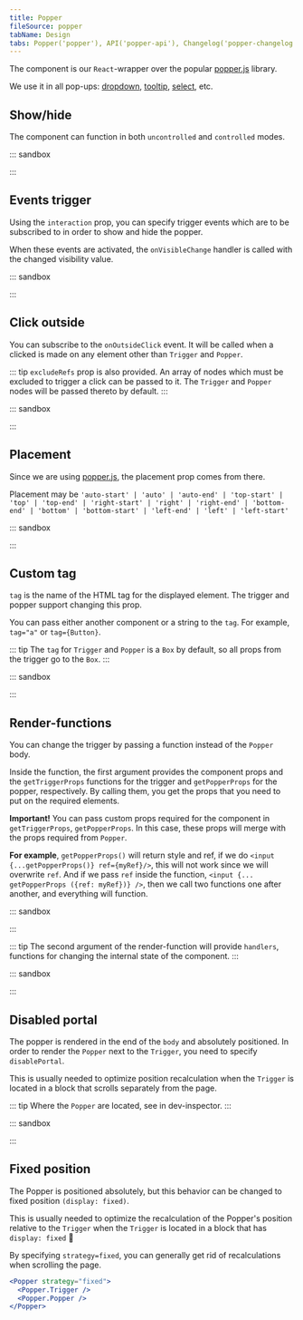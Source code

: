 ```yaml
---
title: Popper
fileSource: popper
tabName: Design
tabs: Popper('popper'), API('popper-api'), Changelog('popper-changelog')
---
```


The component is our `React`-wrapper over the popular [popper.js](https://popper.js.org/) library.

We use it in all pop-ups: [dropdown](/components/dropdown/), [tooltip](/components/tooltip/), [select](/components/select), etc.

## Show/hide

The component can function in both `uncontrolled` and `controlled` modes.

::: sandbox

<script lang="tsx">
import React, { useState } from 'react';
import Popper from '@semcore/ui/popper';
import { Flex } from '@semcore/ui/flex-box';

const style = { background: '#FFF', border: '1px solid black', padding: '10px' };

const Demo = () => {
  const [visible, setVisible] = useState(false);

  const toggleVisible = () => {
    setVisible(!visible);
  };

  return (
    <Flex justifyContent='space-between'>
      <Popper visible={visible} onVisibleChange={toggleVisible}>
        <Popper.Trigger style={style}>Controlled</Popper.Trigger>
        <Popper.Popper style={style}>Attached content</Popper.Popper>
      </Popper>

      <Popper>
        <Popper.Trigger style={style} ml='auto'>
          Uncontrolled
        </Popper.Trigger>
        <Popper.Popper style={style}>Attached content</Popper.Popper>
      </Popper>
    </Flex>
  );
};
</script>

:::

## Events trigger

Using the `interaction` prop, you can specify trigger events which are to be subscribed to in order to show and hide the popper.

When these events are activated, the `onVisibleChange` handler is called with the changed visibility value.

::: sandbox

<script lang="tsx">
import React from 'react';
import Popper from '@semcore/ui/popper';

const style = { background: '#FFF', border: '1px solid black', padding: '20px' };

const Demo = () => (
  <Popper interaction='hover'>
    <Popper.Trigger style={style}>Hover me pls</Popper.Trigger>
    <Popper.Popper style={style}>Attached content</Popper.Popper>
  </Popper>
);
</script>

:::

## Click outside

You can subscribe to the `onOutsideClick` event. It will be called when a clicked is made on any element other than `Trigger` and `Popper`.

::: tip
`excludeRefs` prop is also provided. An array of nodes which must be excluded to trigger a click can be passed to it. The `Trigger` and `Popper` nodes will be passed thereto by default.
:::

::: sandbox

<script lang="tsx">
import React from 'react';
import Popper from '@semcore/ui/popper';

const style = { background: '#FFF', border: '1px solid black', padding: '20px' };

const Demo = () => (
  <Popper
    onOutsideClick={() => {
      // cancel hide popper
      return false;
    }}
  >
    <Popper.Trigger style={style}>Click me pls</Popper.Trigger>
    <Popper.Popper style={style}>Attached content</Popper.Popper>
  </Popper>
);
</script>

:::

## Placement

Since we are using [popper.js](https://popper.js.org/), the placement prop comes from there.

Placement may be `'auto-start' | 'auto' | 'auto-end' | 'top-start' | 'top' | 'top-end' | 'right-start' | 'right' | 'right-end' | 'bottom-end' | 'bottom' | 'bottom-start' | 'left-end' | 'left' | 'left-start'`

::: sandbox

<script lang="tsx">
import React from 'react';
import { Box } from '@semcore/ui/flex-box';
import Popper from '@semcore/ui/popper';
import Button from '@semcore/ui/button';

const style = { background: '#FFF', border: '1px solid black', padding: '20px' };

const styleBox = {
  display: 'grid',
  gridTemplateRows: '1fr 1fr 1fr',
  gridTemplateColumns: '1fr 1fr 1fr',
  gridGap: '2vw',
  padding: '60px',
};

const Demo = () => (
  <Box style={styleBox}>
    <Popper placement='top-start' interaction='hover'>
      <Popper.Trigger w='100px' tag={Button}>
        TOP START
      </Popper.Trigger>
      <Popper.Popper style={style}>Attached content</Popper.Popper>
    </Popper>
    <Popper placement='top' interaction='hover'>
      <Popper.Trigger w='100px' tag={Button}>
        TOP
      </Popper.Trigger>
      <Popper.Popper style={style}>Attached content</Popper.Popper>
    </Popper>
    <Popper placement='top-end' interaction='hover'>
      <Popper.Trigger w='100px' tag={Button}>
        TOP END
      </Popper.Trigger>
      <Popper.Popper style={style}>Attached content</Popper.Popper>
    </Popper>

    <Popper placement='left-start' interaction='hover'>
      <Popper.Trigger w='100px' tag={Button}>
        LEFT START
      </Popper.Trigger>
      <Popper.Popper style={style}>Attached content</Popper.Popper>
    </Popper>
    <div />
    <Popper placement='right-start' interaction='hover'>
      <Popper.Trigger w='100px' tag={Button}>
        RIGHT START
      </Popper.Trigger>
      <Popper.Popper style={style}>Attached content</Popper.Popper>
    </Popper>

    <Popper placement='left' interaction='hover'>
      <Popper.Trigger w='100px' tag={Button}>
        LEFT
      </Popper.Trigger>
      <Popper.Popper style={style}>Attached content</Popper.Popper>
    </Popper>
    <div />
    <Popper placement='right' interaction='hover'>
      <Popper.Trigger w='100px' tag={Button}>
        RIGHT
      </Popper.Trigger>
      <Popper.Popper style={style}>Attached content</Popper.Popper>
    </Popper>

    <Popper placement='left-end' interaction='hover'>
      <Popper.Trigger w='100px' tag={Button}>
        LEFT END
      </Popper.Trigger>
      <Popper.Popper style={style}>Attached content</Popper.Popper>
    </Popper>
    <div />
    <Popper placement='right-end' interaction='hover'>
      <Popper.Trigger w='100px' tag={Button}>
        RIGHT END
      </Popper.Trigger>
      <Popper.Popper style={style}>Attached content</Popper.Popper>
    </Popper>

    <Popper placement='bottom-start' interaction='hover'>
      <Popper.Trigger w='100px' tag={Button}>
        BOTTOM START
      </Popper.Trigger>
      <Popper.Popper style={style}>Attached content</Popper.Popper>
    </Popper>
    <Popper placement='bottom' interaction='hover'>
      <Popper.Trigger w='100px' tag={Button}>
        BOTTOM
      </Popper.Trigger>
      <Popper.Popper style={style}>Attached content</Popper.Popper>
    </Popper>
    <Popper placement='bottom-end' interaction='hover'>
      <Popper.Trigger w='100px' tag={Button}>
        BOTTOM END
      </Popper.Trigger>
      <Popper.Popper style={style}>Attached content</Popper.Popper>
    </Popper>
  </Box>
);
</script>

:::

## Custom tag

`tag` is the name of the HTML tag for the displayed element. The trigger and popper support changing this prop.

You can pass either another component or a string to the `tag`. For example, `tag="a"` or `tag={Button}`.

::: tip
The `tag` for `Trigger` and `Popper` is a `Box` by default, so all props from the trigger go to the `Box`.
:::

::: sandbox

<script lang="tsx">
import React from 'react';
import Popper from '@semcore/ui/popper';
import Button from '@semcore/ui/button';
import HamburgerM from '@semcore/ui/icon/Hamburger/m';

const style = { background: '#FFF', border: '1px solid black', padding: '20px' };

const Demo = () => (
  <Popper>
    <Popper.Trigger tag={Button}>
      <Button.Addon>
        <HamburgerM />
      </Button.Addon>
    </Popper.Trigger>
    <Popper.Popper style={style}>Attached content</Popper.Popper>
  </Popper>
);
</script>

:::

## Render-functions

You can change the trigger by passing a function instead of the `Popper` body.

Inside the function, the first argument provides the component props and the `getTriggerProps` functions for the trigger and `getPopperProps` for the popper, respectively. By calling them, you get the props that you need to put on the required elements.

**Important!** You can pass custom props required for the component in `getTriggerProps`, `getPopperProps`. In this case, these props will merge with the props required from `Popper`.

**For example**, `getPopperProps()` will return style and ref, if we do `<input {...getPopperProps()} ref={myRef}/>`, this will not work since we will overwrite `ref`. And if we pass `ref` inside the function, `<input {... getPopperProps ({ref: myRef})} />`, then we call two functions one after another, and everything will function.

::: sandbox

<script lang="tsx">
import React from 'react';
import Popper from '@semcore/ui/popper';

const style = { background: '#FFF', border: '1px solid black', padding: '20px' };

const Demo = () => (
  <Popper interaction='focus'>
    {({ getTriggerProps }) => (
      <>
        <input {...getTriggerProps({ placeholder: 'My custom trigger' })} />
        <Popper.Popper style={style}>Attached content</Popper.Popper>
      </>
    )}
  </Popper>
);
</script>

:::

::: tip
The second argument of the render-function will provide `handlers`, functions for changing the internal state of the component.
:::

::: sandbox

<script lang="tsx">
import React from 'react';
import Button from '@semcore/ui/button';
import Popper from '@semcore/ui/popper';

const style = { background: '#FFF', border: '1px solid black', padding: '20px' };

const Demo = () => (
  <Popper>
    {(props, handlers) => {
      // function for managing the visibility state of Popper.Popper
      const { visible } = handlers;

      return (
        <>
          <Button onClick={() => visible(true)} mr={4}>
            Open popper
          </Button>
          <Popper.Trigger style={style}>Attach trigger</Popper.Trigger>
          <Popper.Popper style={style}>
            <p>Attached content</p>
            <Button onClick={() => visible(false)}>Close popper</Button>
          </Popper.Popper>
        </>
      );
    }}
  </Popper>
);
</script>

:::

## Disabled portal

The popper is rendered in the end of the `body` and absolutely positioned. In order to render the `Popper` next to the `Trigger`, you need to specify `disablePortal`.

This is usually needed to optimize position recalculation when the `Trigger` is located in a block that scrolls separately from the page.

::: tip
Where the `Popper` are located, see in dev-inspector.
:::

::: sandbox

<script lang="tsx">
import React from 'react';
import Popper from '@semcore/ui/popper';
import Button from '@semcore/ui/button';

const style = { background: '#FFF', border: '1px solid black', padding: '20px' };

const Demo = () => (
  <>
    <Popper disablePortal>
      <Popper.Trigger tag={Button} mr={8}>
        disablePortal=true
      </Popper.Trigger>
      <Popper.Popper style={style}>disablePortal=true</Popper.Popper>
    </Popper>
    <Popper>
      <Popper.Trigger tag={Button}>disablePortal=false</Popper.Trigger>
      <Popper.Popper style={style}>disablePortal=false</Popper.Popper>
    </Popper>
  </>
);
</script>

:::

## Fixed position

The Popper is positioned absolutely, but this behavior can be changed to fixed position `(display: fixed)`.

This is usually needed to optimize the recalculation of the Popper's position relative to the `Trigger` when the `Trigger` is located in a block that has `display: fixed` 🤯

By specifying `strategy=fixed`, you can generally get rid of recalculations when scrolling the page.

```jsx
<Popper strategy="fixed">
  <Popper.Trigger />
  <Popper.Popper />
</Popper>
```

